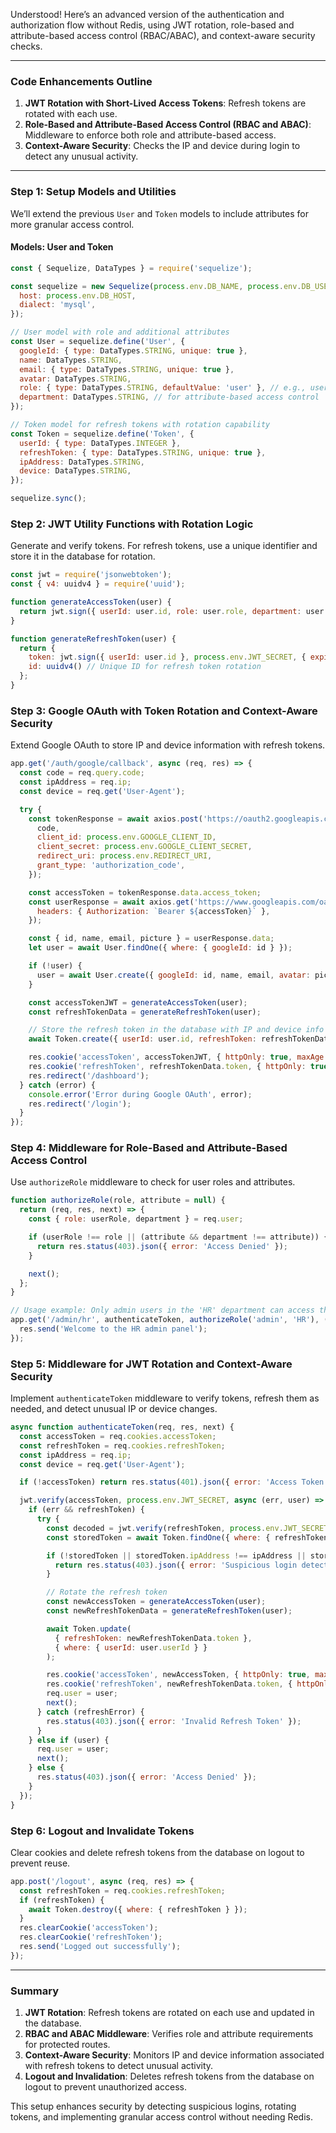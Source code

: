 
Understood! Here’s an advanced version of the authentication and authorization flow without Redis, using JWT rotation, role-based and attribute-based access control (RBAC/ABAC), and context-aware security checks.

---

### Code Enhancements Outline
1. **JWT Rotation with Short-Lived Access Tokens**: Refresh tokens are rotated with each use.
2. **Role-Based and Attribute-Based Access Control (RBAC and ABAC)**: Middleware to enforce both role and attribute-based access.
3. **Context-Aware Security**: Checks the IP and device during login to detect any unusual activity.

---

### Step 1: Setup Models and Utilities

We’ll extend the previous `User` and `Token` models to include attributes for more granular access control.

#### Models: User and Token

```javascript
const { Sequelize, DataTypes } = require('sequelize');

const sequelize = new Sequelize(process.env.DB_NAME, process.env.DB_USER, process.env.DB_PASSWORD, {
  host: process.env.DB_HOST,
  dialect: 'mysql',
});

// User model with role and additional attributes
const User = sequelize.define('User', {
  googleId: { type: DataTypes.STRING, unique: true },
  name: DataTypes.STRING,
  email: { type: DataTypes.STRING, unique: true },
  avatar: DataTypes.STRING,
  role: { type: DataTypes.STRING, defaultValue: 'user' }, // e.g., user, admin
  department: DataTypes.STRING, // for attribute-based access control
});

// Token model for refresh tokens with rotation capability
const Token = sequelize.define('Token', {
  userId: { type: DataTypes.INTEGER },
  refreshToken: { type: DataTypes.STRING, unique: true },
  ipAddress: DataTypes.STRING,
  device: DataTypes.STRING,
});

sequelize.sync();
```

### Step 2: JWT Utility Functions with Rotation Logic

Generate and verify tokens. For refresh tokens, use a unique identifier and store it in the database for rotation.

```javascript
const jwt = require('jsonwebtoken');
const { v4: uuidv4 } = require('uuid');

function generateAccessToken(user) {
  return jwt.sign({ userId: user.id, role: user.role, department: user.department }, process.env.JWT_SECRET, { expiresIn: '15m' });
}

function generateRefreshToken(user) {
  return {
    token: jwt.sign({ userId: user.id }, process.env.JWT_SECRET, { expiresIn: '7d' }),
    id: uuidv4() // Unique ID for refresh token rotation
  };
}
```

### Step 3: Google OAuth with Token Rotation and Context-Aware Security

Extend Google OAuth to store IP and device information with refresh tokens.

```javascript
app.get('/auth/google/callback', async (req, res) => {
  const code = req.query.code;
  const ipAddress = req.ip;
  const device = req.get('User-Agent');

  try {
    const tokenResponse = await axios.post('https://oauth2.googleapis.com/token', {
      code,
      client_id: process.env.GOOGLE_CLIENT_ID,
      client_secret: process.env.GOOGLE_CLIENT_SECRET,
      redirect_uri: process.env.REDIRECT_URI,
      grant_type: 'authorization_code',
    });

    const accessToken = tokenResponse.data.access_token;
    const userResponse = await axios.get('https://www.googleapis.com/oauth2/v2/userinfo', {
      headers: { Authorization: `Bearer ${accessToken}` },
    });

    const { id, name, email, picture } = userResponse.data;
    let user = await User.findOne({ where: { googleId: id } });

    if (!user) {
      user = await User.create({ googleId: id, name, email, avatar: picture });
    }

    const accessTokenJWT = generateAccessToken(user);
    const refreshTokenData = generateRefreshToken(user);

    // Store the refresh token in the database with IP and device info for context-aware security
    await Token.create({ userId: user.id, refreshToken: refreshTokenData.token, ipAddress, device });

    res.cookie('accessToken', accessTokenJWT, { httpOnly: true, maxAge: 15 * 60 * 1000 });
    res.cookie('refreshToken', refreshTokenData.token, { httpOnly: true, maxAge: 7 * 24 * 60 * 60 * 1000 });
    res.redirect('/dashboard');
  } catch (error) {
    console.error('Error during Google OAuth', error);
    res.redirect('/login');
  }
});
```

### Step 4: Middleware for Role-Based and Attribute-Based Access Control

Use `authorizeRole` middleware to check for user roles and attributes.

```javascript
function authorizeRole(role, attribute = null) {
  return (req, res, next) => {
    const { role: userRole, department } = req.user;

    if (userRole !== role || (attribute && department !== attribute)) {
      return res.status(403).json({ error: 'Access Denied' });
    }

    next();
  };
}

// Usage example: Only admin users in the 'HR' department can access this route
app.get('/admin/hr', authenticateToken, authorizeRole('admin', 'HR'), (req, res) => {
  res.send('Welcome to the HR admin panel');
});
```

### Step 5: Middleware for JWT Rotation and Context-Aware Security

Implement `authenticateToken` middleware to verify tokens, refresh them as needed, and detect unusual IP or device changes.

```javascript
async function authenticateToken(req, res, next) {
  const accessToken = req.cookies.accessToken;
  const refreshToken = req.cookies.refreshToken;
  const ipAddress = req.ip;
  const device = req.get('User-Agent');

  if (!accessToken) return res.status(401).json({ error: 'Access Token Required' });

  jwt.verify(accessToken, process.env.JWT_SECRET, async (err, user) => {
    if (err && refreshToken) {
      try {
        const decoded = jwt.verify(refreshToken, process.env.JWT_SECRET);
        const storedToken = await Token.findOne({ where: { refreshToken } });

        if (!storedToken || storedToken.ipAddress !== ipAddress || storedToken.device !== device) {
          return res.status(403).json({ error: 'Suspicious login detected' });
        }

        // Rotate the refresh token
        const newAccessToken = generateAccessToken(user);
        const newRefreshTokenData = generateRefreshToken(user);

        await Token.update(
          { refreshToken: newRefreshTokenData.token },
          { where: { userId: user.userId } }
        );

        res.cookie('accessToken', newAccessToken, { httpOnly: true, maxAge: 15 * 60 * 1000 });
        res.cookie('refreshToken', newRefreshTokenData.token, { httpOnly: true, maxAge: 7 * 24 * 60 * 60 * 1000 });
        req.user = user;
        next();
      } catch (refreshError) {
        res.status(403).json({ error: 'Invalid Refresh Token' });
      }
    } else if (user) {
      req.user = user;
      next();
    } else {
      res.status(403).json({ error: 'Access Denied' });
    }
  });
}
```

### Step 6: Logout and Invalidate Tokens

Clear cookies and delete refresh tokens from the database on logout to prevent reuse.

```javascript
app.post('/logout', async (req, res) => {
  const refreshToken = req.cookies.refreshToken;
  if (refreshToken) {
    await Token.destroy({ where: { refreshToken } });
  }
  res.clearCookie('accessToken');
  res.clearCookie('refreshToken');
  res.send('Logged out successfully');
});
```

---

### Summary

1. **JWT Rotation**: Refresh tokens are rotated on each use and updated in the database.
2. **RBAC and ABAC Middleware**: Verifies role and attribute requirements for protected routes.
3. **Context-Aware Security**: Monitors IP and device information associated with refresh tokens to detect unusual activity.
4. **Logout and Invalidation**: Deletes refresh tokens from the database on logout to prevent unauthorized access.

This setup enhances security by detecting suspicious logins, rotating tokens, and implementing granular access control without needing Redis.
